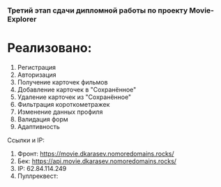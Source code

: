 ### Третий этап сдачи дипломной работы по проекту Movie-Explorer
# Реализовано:
  1. Регистрация
  2. Авторизация
  3. Получение карточек фильмов
  4. Добавление карточек в "Сохранённое"
  5. Удаление карточек из "Сохранённое"
  6. Фильтрация короткометражек
  7. Изменение данных профиля
  8. Валидация форм
  9. Адаптивность
  
  
Ссылки и IP:
 1. Фронт: https://movie.dkarasev.nomoredomains.rocks/
 2. Бек: https://api.movie.dkarasev.nomoredomains.rocks/
 3. IP: 62.84.114.249
 4. Пуллреквест: 
